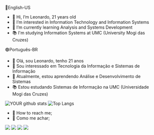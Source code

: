 🔵English-US
- 👋 Hi, I’m Leonardo, 21 years old
- 👀 I’m interested in Information Technology and Information Systems
- 📖 I’m currently learning Analysis and Systems Development
- 📚 I'm studying Information Systems at UMC (University Mogi das Cruzes)

🟢Português-BR
- 👋 Olá, sou Leonardo, tenho 21 anos
- 👀 Sou interessado em Tecnologia da Informação e Sistemas de Informação
- 📖 Atualmente, estou aprendendo Análise e Desenvolvimento de Sistemas
- 📚 Estou estudando Sistemas de Informação na UMC (Universidade Mogi das Cruzes)

![YOUR github stats](https://github-readme-stats.vercel.app/api?username=leonardoaguirre&theme=midnight-purple&show_icons=true)
![Top Langs](https://github-readme-stats.vercel.app/api/top-langs/?username=leonardoaguirre&theme=midnight-purple&layout=compact&langs_count=10)

- 📩 How to reach me;
- 📩 Como me achar;<br>

<a href = "mailto: abc@example.com"><img src="https://img.shields.io/badge/leonardo.aguirre.dev@gmail.com-BB001B?style=for-the-badge&logo=gmail&logoColor=white" /></a>
[<img src="https://img.shields.io/badge/Linkedin-%230077B5.svg?&style=for-the-badge&logo=linkedin&logoColor=white" />](https://www.linkedin.com/in/leonardo-vinicius-aguirre/) 
[<img src = "https://img.shields.io/badge/Instagram-%23E4405F.svg?&style=for-the-badge&logo=instagram&logoColor=white">](https://www.instagram.com/leozerav/) 
[<img src = "https://img.shields.io/badge/Facebook-%231877F2.svg?&style=for-the-badge&logo=facebook&logoColor=white">](https://www.facebook.com/leozeravini)
